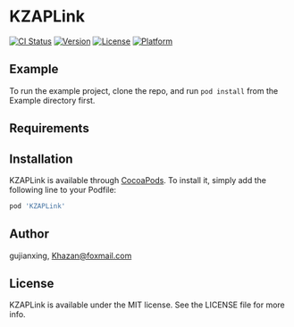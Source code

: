 # KZAPLink

[![CI Status](https://img.shields.io/travis/gujianxing/KZAPLink.svg?style=flat)](https://travis-ci.org/gujianxing/KZAPLink)
[![Version](https://img.shields.io/cocoapods/v/KZAPLink.svg?style=flat)](https://cocoapods.org/pods/KZAPLink)
[![License](https://img.shields.io/cocoapods/l/KZAPLink.svg?style=flat)](https://cocoapods.org/pods/KZAPLink)
[![Platform](https://img.shields.io/cocoapods/p/KZAPLink.svg?style=flat)](https://cocoapods.org/pods/KZAPLink)

## Example

To run the example project, clone the repo, and run `pod install` from the Example directory first.

## Requirements

## Installation

KZAPLink is available through [CocoaPods](https://cocoapods.org). To install
it, simply add the following line to your Podfile:

```ruby
pod 'KZAPLink'
```

## Author

gujianxing, Khazan@foxmail.com

## License

KZAPLink is available under the MIT license. See the LICENSE file for more info.
